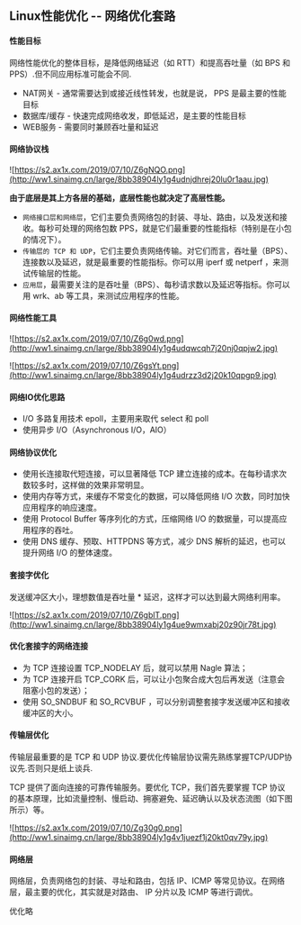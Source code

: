 ## Linux性能优化 -- 网络优化套路

#### 性能目标

网络性能优化的整体目标，是降低网络延迟（如 RTT）和提高吞吐量（如 BPS 和 PPS）.但不同应用标准可能会不同.

+ NAT网关 - 通常需要达到或接近线性转发，也就是说， PPS 是最主要的性能目标
+ 数据库/缓存 - 快速完成网络收发，即低延迟，是主要的性能目标
+ WEB服务 - 需要同时兼顾吞吐量和延迟

#### 网络协议栈

![https://s2.ax1x.com/2019/07/10/Z6gNQO.png](http://ww1.sinaimg.cn/large/8bb38904ly1g4udnjdhrej20lu0r1aau.jpg)

**由于底层是其上方各层的基础，底层性能也就决定了高层性能。**

+ `网络接口层和网络层`，它们主要负责网络包的封装、寻址、路由，以及发送和接收。每秒可处理的网络包数 PPS，就是它们最重要的性能指标（特别是在小包的情况下）。
+ `传输层的 TCP 和 UDP`，它们主要负责网络传输。对它们而言，吞吐量（BPS）、连接数以及延迟，就是最重要的性能指标。你可以用 iperf 或 netperf ，来测试传输层的性能。
+ `应用层`，最需要关注的是吞吐量（BPS）、每秒请求数以及延迟等指标。你可以用 wrk、ab 等工具，来测试应用程序的性能。

#### 网络性能工具

![https://s2.ax1x.com/2019/07/10/Z6g0wd.png](http://ww1.sinaimg.cn/large/8bb38904ly1g4udqwcqh7j20nj0qpjw2.jpg)

![https://s2.ax1x.com/2019/07/10/Z6gsYt.png](http://ww1.sinaimg.cn/large/8bb38904ly1g4udrzz3d2j20k10qpgp9.jpg)

#### 网络IO优化思路

+  I/O 多路复用技术 epoll，主要用来取代 select 和 poll
+ 使用异步 I/O（Asynchronous I/O，AIO）

#### 网络协议优化

- 使用长连接取代短连接，可以显著降低 TCP 建立连接的成本。在每秒请求次数较多时，这样做的效果非常明显。
- 使用内存等方式，来缓存不常变化的数据，可以降低网络 I/O 次数，同时加快应用程序的响应速度。
- 使用 Protocol Buffer 等序列化的方式，压缩网络 I/O 的数据量，可以提高应用程序的吞吐。
- 使用 DNS 缓存、预取、HTTPDNS 等方式，减少 DNS 解析的延迟，也可以提升网络 I/O 的整体速度。

#### 套接字优化

发送缓冲区大小，理想数值是吞吐量 * 延迟，这样才可以达到最大网络利用率。

![https://s2.ax1x.com/2019/07/10/Z6gblT.png](http://ww1.sinaimg.cn/large/8bb38904ly1g4ue9wmxabj20z90jr78t.jpg)

#### 优化套接字的网络连接

- 为 TCP 连接设置 TCP_NODELAY 后，就可以禁用 Nagle 算法；
- 为 TCP 连接开启 TCP_CORK 后，可以让小包聚合成大包后再发送（注意会阻塞小包的发送）；
- 使用 SO_SNDBUF 和 SO_RCVBUF ，可以分别调整套接字发送缓冲区和接收缓冲区的大小。

####  传输层优化

传输层最重要的是 TCP 和 UDP 协议.要优化传输层协议需先熟练掌握TCP/UDP协议先.否则只是纸上谈兵.

TCP 提供了面向连接的可靠传输服务。要优化 TCP，我们首先要掌握 TCP 协议的基本原理，比如流量控制、慢启动、拥塞避免、延迟确认以及状态流图（如下图所示）等。

![https://s2.ax1x.com/2019/07/10/Zg30g0.png](http://ww1.sinaimg.cn/large/8bb38904ly1g4v1juezf1j20kt0qv79y.jpg)

#### 网络层

网络层，负责网络包的封装、寻址和路由，包括 IP、ICMP 等常见协议。在网络层，最主要的优化，其实就是对路由、 IP 分片以及 ICMP 等进行调优。

优化略

